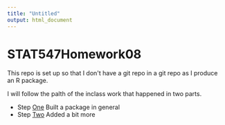 ```yaml
---
title: "Untitled"
output: html_document
---
```



# STAT547Homework08

This repo is set up so that I don't have a git repo in a git repo as I produce an R package.

I will follow the palth of the inclass work that happened in two parts.  
* Step [One](https://stat545-ubc.github.io/packages04_foofactors-package-01.html) Built a package in general
* Step [Two](https://stat545-ubc.github.io/packages05_foofactors-package-02.html) Added a bit more  